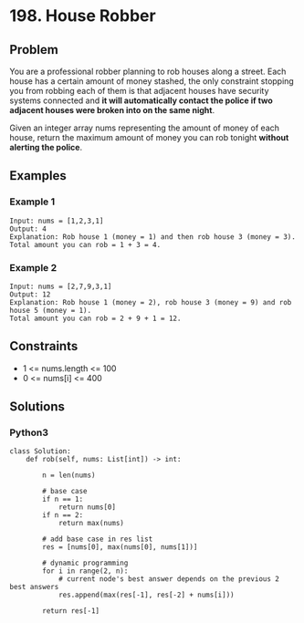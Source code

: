 # 198. House Robber

## Problem

You are a professional robber planning to rob houses along a street. Each house has a certain amount of money stashed, the only constraint stopping you from robbing each of them is that adjacent houses have security systems connected and **it will automatically contact the police if two adjacent houses were broken into on the same night**.

Given an integer array nums representing the amount of money of each house, return the maximum amount of money you can rob tonight **without alerting the police**.

## Examples

### Example 1

```
Input: nums = [1,2,3,1]
Output: 4
Explanation: Rob house 1 (money = 1) and then rob house 3 (money = 3).
Total amount you can rob = 1 + 3 = 4.
```

### Example 2

```
Input: nums = [2,7,9,3,1]
Output: 12
Explanation: Rob house 1 (money = 2), rob house 3 (money = 9) and rob house 5 (money = 1).
Total amount you can rob = 2 + 9 + 1 = 12.
```

## Constraints

* 1 <= nums.length <= 100
* 0 <= nums[i] <= 400

## Solutions

### Python3

```
class Solution:
    def rob(self, nums: List[int]) -> int:
        
        n = len(nums)
        
        # base case
        if n == 1:
            return nums[0]
        if n == 2:
            return max(nums)
        
        # add base case in res list
        res = [nums[0], max(nums[0], nums[1])]
        
        # dynamic programming
        for i in range(2, n):
            # current node's best answer depends on the previous 2 best answers
            res.append(max(res[-1], res[-2] + nums[i]))
        
        return res[-1]
```
